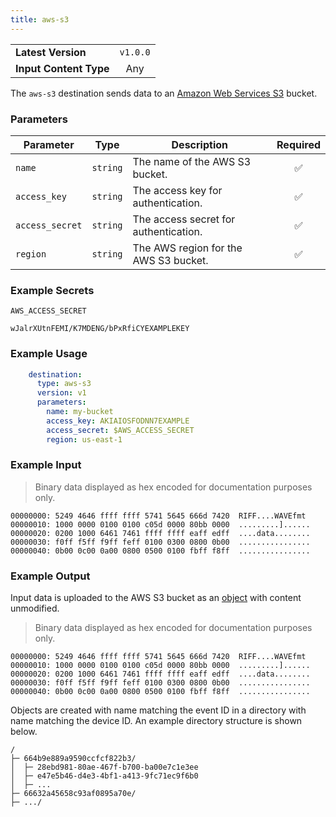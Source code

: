 ```yaml
---
title: aws-s3
---
```


|   |   |
|---|:---:|
|__Latest Version__| `v1.0.0` |
|__Input Content Type__| Any |

The `aws-s3` destination sends data to an [Amazon Web Services
S3](https://aws.amazon.com/s3/) bucket.

### Parameters

|Parameter|Type|Description|Required|
|---|---|---|:---:|
|`name`|`string`| The name of the AWS S3 bucket. |✅|
|`access_key`|`string`| The access key for authentication. |✅|
|`access_secret`|`string`| The access secret for authentication. |✅|
|`region`|`string`| The AWS region for the AWS S3 bucket. |✅|

### Example Secrets

`AWS_ACCESS_SECRET`
```
wJalrXUtnFEMI/K7MDENG/bPxRfiCYEXAMPLEKEY
```

### Example Usage

```yaml
    destination:
      type: aws-s3
      version: v1
      parameters:
        name: my-bucket
        access_key: AKIAIOSFODNN7EXAMPLE
        access_secret: $AWS_ACCESS_SECRET
        region: us-east-1
```

### Example Input

> Binary data displayed as hex encoded for documentation purposes only.

```
00000000: 5249 4646 ffff ffff 5741 5645 666d 7420  RIFF....WAVEfmt
00000010: 1000 0000 0100 0100 c05d 0000 80bb 0000  .........]......
00000020: 0200 1000 6461 7461 ffff ffff eaff edff  ....data........
00000030: f0ff f5ff f9ff feff 0100 0300 0800 0b00  ................
00000040: 0b00 0c00 0a00 0800 0500 0100 fbff f8ff  ................
```

### Example Output

Input data is uploaded to the AWS S3 bucket as an
[object](https://docs.aws.amazon.com/AmazonS3/latest/userguide/uploading-downloading-objects.html)
with content unmodified.

> Binary data displayed as hex encoded for documentation purposes only.

```
00000000: 5249 4646 ffff ffff 5741 5645 666d 7420  RIFF....WAVEfmt
00000010: 1000 0000 0100 0100 c05d 0000 80bb 0000  .........]......
00000020: 0200 1000 6461 7461 ffff ffff eaff edff  ....data........
00000030: f0ff f5ff f9ff feff 0100 0300 0800 0b00  ................
00000040: 0b00 0c00 0a00 0800 0500 0100 fbff f8ff  ................
```

Objects are created with name matching the event ID in a directory with
name matching the device ID. An example directory structure is shown below.

```
/
├─ 664b9e889a9590ccfcf822b3/
│  ├─ 28ebd981-80ae-467f-b700-ba00e7c1e3ee
│  ├─ e47e5b46-d4e3-4bf1-a413-9fc71ec9f6b0
│  ├─ ...
├─ 66632a45658c93af0895a70e/
├─ .../
```
